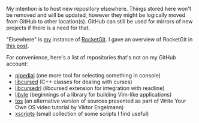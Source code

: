 My intention is to host new repository elsewhere.  Things stored here won't
be removed and will be updated, however they might be logically moved from
GitHub to other location(s).  GitHub can still be used for mirrors of new
projects if there is a need for that.

"Elsewhere" is [my](https://code.reversed.top/) instance of
[RocketGit](https://rocketgit.com/).  I gave an overview of RocketGit in
[this post](https://reversed.top/2018-12-10/take-off-github-with-rocketgit/).

For convenience, here's a list of repositories that's not on my GitHub account:
 * [pipedial](https://code.reversed.top/user/xaizek/pipedial) (one more tool for selecting something in console)
 * [libcursed](https://code.reversed.top/user/xaizek/libcursed) (C++ classes for dealing with curses)
 * [libcursedrl](https://code.reversed.top/user/xaizek/libcursedrl) (libcursed extension for integration with readline)
 * [libvle](https://code.reversed.top/user/xaizek/libvle) (beginnings of a library for building Vim-like applications)
 * [tos](https://code.reversed.top/user/xaizek/tos) (an alternative version of sources presented as part of Write Your Own OS video tutorial by Viktor Engelmann)
 * [xscripts](https://code.reversed.top/user/xaizek/xscripts) (small collection of some scripts I find useful)

